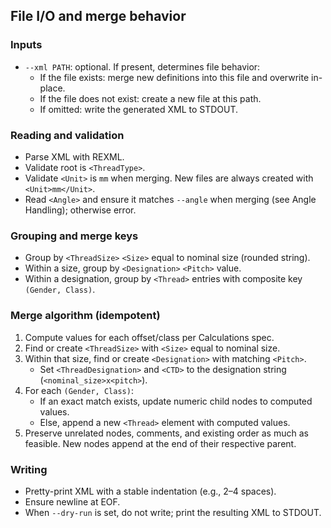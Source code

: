 ## File I/O and merge behavior

### Inputs

- `--xml PATH`: optional. If present, determines file behavior:
  - If the file exists: merge new definitions into this file and overwrite in-place.
  - If the file does not exist: create a new file at this path.
  - If omitted: write the generated XML to STDOUT.

### Reading and validation

- Parse XML with REXML.
- Validate root is `<ThreadType>`.
- Validate `<Unit>` is `mm` when merging. New files are always created with `<Unit>mm</Unit>`.
- Read `<Angle>` and ensure it matches `--angle` when merging (see Angle Handling); otherwise error.

### Grouping and merge keys

- Group by `<ThreadSize>` `<Size>` equal to nominal size (rounded string).
- Within a size, group by `<Designation>` `<Pitch>` value.
- Within a designation, group by `<Thread>` entries with composite key `(Gender, Class)`.

### Merge algorithm (idempotent)

1. Compute values for each offset/class per Calculations spec.
2. Find or create `<ThreadSize>` with `<Size>` equal to nominal size.
3. Within that size, find or create `<Designation>` with matching `<Pitch>`.
   - Set `<ThreadDesignation>` and `<CTD>` to the designation string (`<nominal_size>x<pitch>`).
4. For each `(Gender, Class)`:
   - If an exact match exists, update numeric child nodes to computed values.
   - Else, append a new `<Thread>` element with computed values.
5. Preserve unrelated nodes, comments, and existing order as much as feasible. New nodes append at the end of their respective parent.

### Writing

- Pretty-print XML with a stable indentation (e.g., 2–4 spaces).
- Ensure newline at EOF.
- When `--dry-run` is set, do not write; print the resulting XML to STDOUT.


